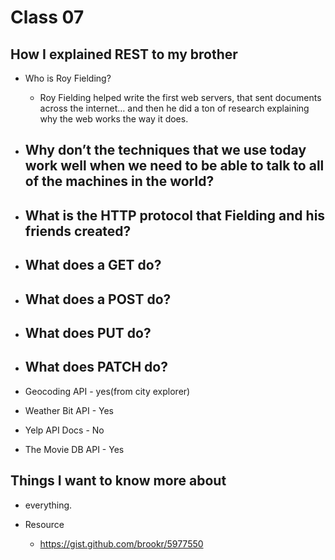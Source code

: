 # Class 07

## How I explained REST to my brother

- Who is Roy Fielding?
  - Roy Fielding helped write the first web servers, that sent documents across the internet… and then he did a ton of research explaining why the web works the way it does.

- Why don’t the techniques that we use today work well when we need to be able to talk to all of the machines in the world?
  - 
- What is the HTTP protocol that Fielding and his friends created?
  - 
- What does a GET do?
  - 
- What does a POST do?
  - 
- What does PUT do?
  - 
- What does PATCH do?
  - 



 - Geocoding API - yes(from city explorer)
 - Weather Bit API - Yes
 - Yelp API Docs - No
 - The Movie DB API - Yes



  ## Things I want to know more about
  - everything. 

- Resource
  - <https://gist.github.com/brookr/5977550>

